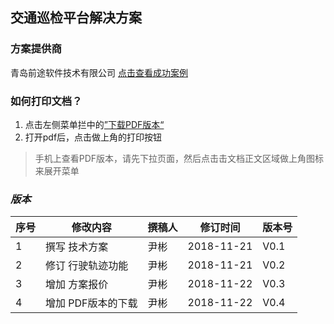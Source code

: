 ## 交通巡检平台解决方案 


### 方案提供商
青岛前途软件技术有限公司
[点击查看成功案例](http://www.yinbin.ink/project/)


### 如何打印文档？
1. 点击左侧菜单拦中的[”下载PDF版本“](http://docs.yinbin.ink/traffic_polling/解决方案.pdf)
2. 打开pdf后，点击做上角的打印按钮

> 手机上查看PDF版本，请先下拉页面，然后点击击文档正文区域做上角图标来展开菜单<i class="fa fa-align-justify"/>

### 版本
|  序号 |  修改内容 | 撰稿人 | 修订时间 | 版本号 |
|---|---|---|---|---|
| 1 |  撰写 技术方案 |  尹彬 |  2018-11-21   |  V0.1  |
| 2 |  修订 行驶轨迹功能 |  尹彬 |  2018-11-21   |  V0.2  |
| 3 |  增加 方案报价 |  尹彬 |  2018-11-22   |  V0.3  |
| 4 |  增加 PDF版本的下载 |  尹彬 |  2018-11-22   |  V0.4  |



